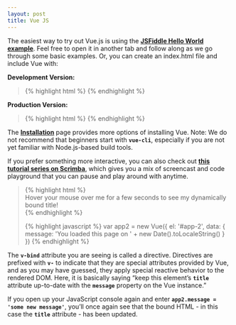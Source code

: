 ```yaml
---
layout: post
title: Vue JS
---
```

The easiest way to try out Vue.js is using the **[JSFiddle Hello World example][]**. Feel free to open it in another tab and follow along as we go through some basic examples. Or, you can create an index.html file and include Vue with:

[JSFiddle Hello World example]: https://jsfiddle.net/chrisvfritz/50wL7mdz/

**Development Version:** 
<blockquote class="blockquote">
{% highlight html %}
<script src="https://cdn.jsdelivr.net/npm/vue/dist/vue.js"></script>
{% endhighlight %}
</blockquote>

**Production Version:** 
<blockquote class="blockquote">
{% highlight html %}
<script src="https://cdn.jsdelivr.net/npm/vue"></script>
{% endhighlight %}
</blockquote>

The **[Installation][]** page provides more options of installing Vue. Note: We do not recommend that beginners start with **```vue-cli```**, especially if you are not yet familiar with Node.js-based build tools.

[Installation]: https://vuejs.org/v2/guide/installation.html

If you prefer something more interactive, you can also check out **[this tutorial series on Scrimba][]**, which gives you a mix of screencast and code playground that you can pause and play around with anytime.

[this tutorial series on Scrimba]: https://scrimba.com/playlist/pXKqta

<blockquote class="blockquote">
{% highlight html %}
<div id="app-2">
  <span v-bind:title="message">
    Hover your mouse over me for a few seconds
    to see my dynamically bound title!
  </span>
</div>
{% endhighlight %}

{% highlight javascript %}
var app2 = new Vue({
  el: '#app-2',
  data: {
    message: 'You loaded this page on ' + new Date().toLocaleString()
  }
})
{% endhighlight %}
</blockquote>

The **```v-bind```** attribute you are seeing is called a directive. Directives are prefixed with **```v-```** to indicate that they are special attributes provided by Vue, and as you may have guessed, they apply special reactive behavior to the rendered DOM. Here, it is basically saying “keep this element’s **```title```** attribute up-to-date with the **```message```** property on the Vue instance.”

If you open up your JavaScript console again and enter **```app2.message = 'some new message'```**, you’ll once again see that the bound HTML - in this case the **```title```** attribute - has been updated.
